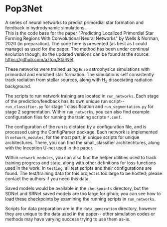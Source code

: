 # Pop3Net
A series of neural networks to predict primordial star formation and feedback in hydrodynamic simulations.  
This is the code base for the paper "Predicting Localized Primordial Star Forming Regions With Convolutional Neural Networks" 
by Wells & Norman, 2020 (in preparation).  The code here is presented (as best as I could manage) as used for the paper.  The
method has been under continual evolution though, so the updated versions can be found at the source: https://github.com/azton/StarNet



These networks were trained using ```Enzo``` astrophysics simulations with primordial and enriched star 
formation.  The simulations self consistently track radiation from stellar sources, along with H$_2$ 
dissociating radiation background.  

The scripts to run network training are located in ```run_networks```.  Each stage of the prediction/feedback 
has its own unique run script--```run_classifier.py``` for stage 1 classification and ```run_segmentation.py``` for 
stage 2 segmentation.   Within ```run_networks```, you can also find example configuration files for running the training scripts ```*.conf```.

The configuration of the run is dictated by a configuration file, and is processed using the ConfigParser package.
Each network is implemented in ```network_modules```, for the most part, in unique scripts for unique architectures.
There, you can find the small_classifier architechtures, along with the Inception U-net used in the paper.

Within ```network_modules```, you can also find the helper utilities used to track training progress and state, along with other definitions
for loss functions used in the work. In ```testing```, all test scripts and their configurations are found.  The test/training data for this 
project is too large to be hosted; please contact the authors if you need this data.

Saved models would be available in the ```checkpoints``` directory, but the SDNet and SRNet saved models are too large for gihub; you can see how to load these checkpoints by examining the running scripts in 
```run_networks```. 

Scripts for data preparation are in the ```data_generation``` directory, however they are unique to the data used in the paper--
other simulation codes or methods may have varying success trying to use them as-is.
